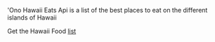 'Ono Hawaii Eats Api is a list of the best places to eat on the different islands of Hawaii

Get the Hawaii Food [list](https://hawaii-grinds-api.herokuapp.com/hawaii-food)
